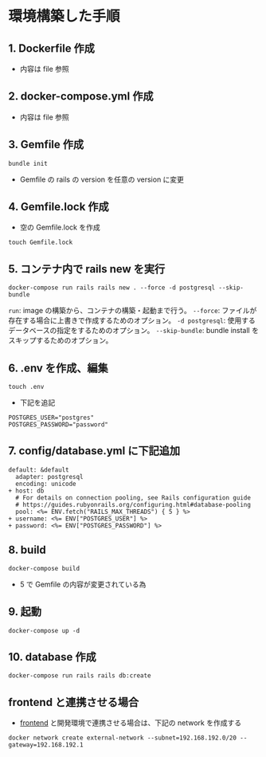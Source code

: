 # 環境構築した手順

## 1. Dockerfile 作成

- 内容は file 参照

## 2. docker-compose.yml 作成

- 内容は file 参照

## 3. Gemfile 作成

```
bundle init
```

- Gemfile の rails の version を任意の version に変更

## 4. Gemfile.lock 作成

- 空の Gemfile.lock を作成

```
touch Gemfile.lock
```

## 5. コンテナ内で rails new を実行

```
docker-compose run rails rails new . --force -d postgresql --skip-bundle
```

`run`: image の構築から、コンテナの構築・起動まで行う。
`--force`: ファイルが存在する場合に上書きで作成するためのオプション。
`-d postgresql`: 使用するデータベースの指定をするためのオプション。
`--skip-bundle`: bundle install をスキップするためのオプション。

## 6. .env を作成、編集

```
touch .env
```

- 下記を追記

```
POSTGRES_USER="postgres"
POSTGRES_PASSWORD="password"
```

## 7. config/database.yml に下記追加

```
default: &default
  adapter: postgresql
  encoding: unicode
+ host: db
  # For details on connection pooling, see Rails configuration guide
  # https://guides.rubyonrails.org/configuring.html#database-pooling
  pool: <%= ENV.fetch("RAILS_MAX_THREADS") { 5 } %>
+ username: <%= ENV["POSTGRES_USER"] %>
+ password: <%= ENV["POSTGRES_PASSWORD"] %>
```

## 8. build

```
docker-compose build
```

- 5 で Gemfile の内容が変更されている為

## 9. 起動

```
docker-compose up -d
```

## 10. database 作成

```
docker-compose run rails rails db:create
```

## frontend と連携させる場合

- [frontend](https://github.com/curtaincall888/next_on_docker) と開発環境で連携させる場合は、下記の network を作成する

```
docker network create external-network --subnet=192.168.192.0/20 --gateway=192.168.192.1
```
